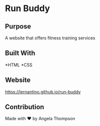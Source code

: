 # Run Buddy

## Purpose
A website that offers fitness training services

## Built With
*HTML
*CSS

## Website
https://lernantino.github.io/run-buddy

## Contribution
Made with ❤️  by Angela Thompson
